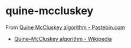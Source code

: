 quine-mccluskey
===============
From [Quine McCluskey algorithm - Pastebin.com](https://pastebin.com/9Yc0jk78)
- [Quine–McCluskey algorithm - Wikipedia](https://en.wikipedia.org/wiki/Quine%E2%80%93McCluskey_algorithm)

